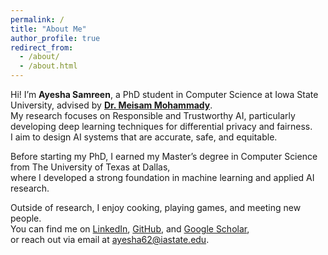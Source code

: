 ```yaml
---
permalink: /
title: "About Me"
author_profile: true
redirect_from: 
  - /about/
  - /about.html
---
```

Hi! I’m **Ayesha Samreen**, a PhD student in Computer Science at Iowa State University, advised by [**Dr. Meisam Mohammady**](https://meisamcs.github.io/).  
My research focuses on Responsible and Trustworthy AI, particularly developing deep learning techniques for differential privacy and fairness.  
I aim to design AI systems that are accurate, safe, and equitable.

Before starting my PhD, I earned my Master’s degree in Computer Science from The University of Texas at Dallas,  
where I developed a strong foundation in machine learning and applied AI research.

Outside of research, I enjoy cooking, playing games, and meeting new people.  
You can find me on [LinkedIn](https://www.linkedin.com/in/ayesha-samreen-08b72a15b/), [GitHub](https://github.com/ayesha0504), and [Google Scholar](https://scholar.google.com/citations?user=0FAc_VkAAAAJ&hl=en),  
or reach out via email at ayesha62@iastate.edu.